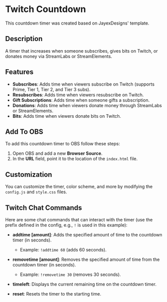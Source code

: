 
# Twitch Countdown

This countdown timer was created based on JayexDesigns' template.

## Description

A timer that increases when someone subscribes, gives bits on Twitch, or donates money via StreamLabs or StreamElements.

## Features

- **Subscribes**: Adds time when viewers subscribe on Twitch (supports Prime, Tier 1, Tier 2, and Tier 3 subs).
- **Resubscribes**: Adds time when viewers resubscribe on Twitch.
- **Gift Subscriptions**: Adds time when someone gifts a subscription.
- **Donations**: Adds time when viewers donate money through StreamLabs or StreamElements.
- **Bits**: Adds time when viewers donate bits on Twitch.

## Add To OBS

To add this countdown timer to OBS follow these steps:

1. Open OBS and add a new **Browser Source**.
2. In the **URL** field, point it to the location of the `index.html` file.

## Customization

You can customize the timer, color scheme, and more by modifying the `config.js` and `style.css` files.

## Twitch Chat Commands

Here are some chat commands that can interact with the timer (use the prefix defined in the config, e.g., `!` is used in this example):

- **addtime [amount]**: Adds the specified amount of time to the countdown timer (in seconds).
    - Example: `!addtime 60` (adds 60 seconds).
  
- **removetime [amount]**: Removes the specified amount of time from the countdown timer (in seconds).
    - Example: `!removetime 30` (removes 30 seconds).
  
- **timeleft**: Displays the current remaining time on the countdown timer.
  
- **reset**: Resets the timer to the starting time.

